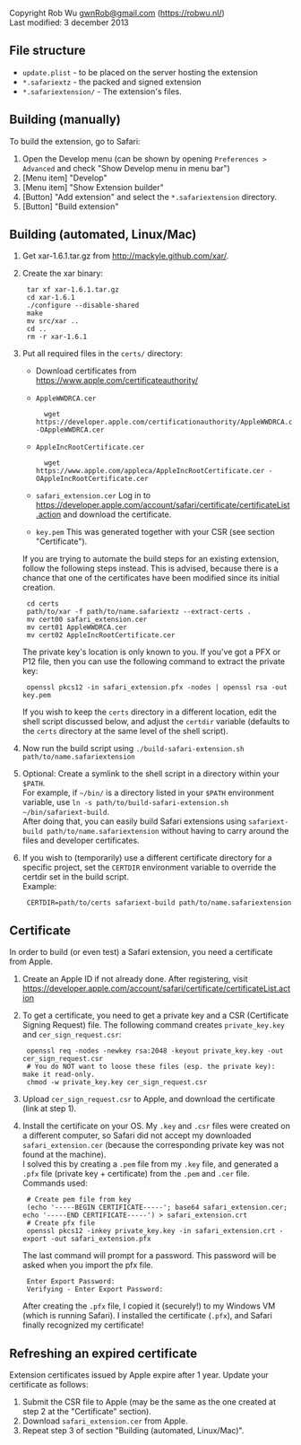 Copyright Rob Wu <gwnRob@gmail.com> (https://robwu.nl/)  
Last modified: 3 december 2013

## File structure
* `update.plist` - to be placed on the server hosting the extension
* `*.safariextz` - the packed and signed extension
* `*.safariextension/` - The extension's files.

## Building (manually)
To build the extension, go to Safari:

1. Open the Develop menu (can be shown by opening `Preferences > Advanced` and check "Show Develop menu in menu bar")
2. [Menu item] "Develop"
3. [Menu item] "Show Extension builder"
4. [Button] "Add extension" and select the `*.safariextension` directory.
5. [Button] "Build extension"


## Building (automated, Linux/Mac)
1. Get xar-1.6.1.tar.gz from http://mackyle.github.com/xar/.
2. Create the xar binary:

        tar xf xar-1.6.1.tar.gz
        cd xar-1.6.1
        ./configure --disable-shared
        make
        mv src/xar ..
        cd ..
        rm -r xar-1.6.1

3. Put all required files in the `certs/` directory:
   - Download certificates from https://www.apple.com/certificateauthority/
    - `AppleWWDRCA.cer`
    
            wget https://developer.apple.com/certificationauthority/AppleWWDRCA.cer -OAppleWWDRCA.cer
    - `AppleIncRootCertificate.cer`

            wget https://www.apple.com/appleca/AppleIncRootCertificate.cer -OAppleIncRootCertificate.cer
    - `safari_extension.cer`
      Log in to https://developer.apple.com/account/safari/certificate/certificateList.action
      and download the certificate.
    - `key.pem`
      This was generated together with your CSR (see section "Certificate").
      
   If you are trying to automate the build steps for an existing extension, follow the following steps instead.
   This is advised, because there is a chance that one of the certificates have been modified since its initial
   creation.

        cd certs
        path/to/xar -f path/to/name.safariextz --extract-certs .
        mv cert00 safari_extension.cer
        mv cert01 AppleWWDRCA.cer
        mv cert02 AppleIncRootCertificate.cer

   The private key's location is only known to you. If you've got a PFX or P12 file, then you can use the
   following command to extract the private key:

        openssl pkcs12 -in safari_extension.pfx -nodes | openssl rsa -out key.pem

   If you wish to keep the `certs` directory in a different location, edit the shell script discussed
   below, and adjust the `certdir` variable (defaults to the `certs` directory at the same level of the shell script).

4. Now run the build script using `./build-safari-extension.sh path/to/name.safariextension`
5. Optional: Create a symlink to the shell script in a directory within your `$PATH`.  
   For example, if `~/bin/` is a directory listed in your `$PATH` environment variable, use
   `ln -s path/to/build-safari-extension.sh ~/bin/safariext-build`.  
   After doing that, you can easily build Safari extensions using `safariext-build path/to/name.safariextension`
   without having to carry around the files and developer certificates.
6. If you wish to (temporarily) use a different certificate directory for a specific project, set the `CERTDIR`
   environment variable to override the certdir set in the build script.  
   Example:

        CERTDIR=path/to/certs safariext-build path/to/name.safariextension


## Certificate
In order to build (or even test) a Safari extension, you need a certificate from Apple.

1. Create an Apple ID if not already done. After registering, visit 
   https://developer.apple.com/account/safari/certificate/certificateList.action
2. To get a certificate, you need to get a private key and a CSR (Certificate Signing Request) file.
   The following command creates `private_key.key` and `cer_sign_request.csr`:

        openssl req -nodes -newkey rsa:2048 -keyout private_key.key -out cer_sign_request.csr
        # You do NOT want to loose these files (esp. the private key): make it read-only.
        chmod -w private_key.key cer_sign_request.csr

3. Upload `cer_sign_request.csr` to Apple, and download the certificate (link at step 1).
4. Install the certificate on your OS.
   My `.key` and `.csr` files were created on a different computer, so Safari did not accept
   my downloaded `safari_extension.cer` (because the corresponding private key was not found
   at the machine).  
   I solved this by creating a `.pem` file from my `.key` file, and generated a `.pfx` file
   (private key + certificate) from the `.pem` and `.cer` file. Commands used:

        # Create pem file from key
        (echo '-----BEGIN CERTIFICATE-----'; base64 safari_extension.cer; echo '-----END CERTIFICATE-----') > safari_extension.crt 
        # Create pfx file
        openssl pkcs12 -inkey private_key.key -in safari_extension.crt -export -out safari_extension.pfx

    The last command will prompt for a password. This password will be asked when you import the pfx file.

        Enter Export Password:
        Verifying - Enter Export Password:
    After creating the `.pfx` file, I copied it (securely!) to my Windows VM (which is running Safari).
    I installed the certificate (`.pfx`), and Safari finally recognized my certificate!

## Refreshing an expired certificate
Extension certificates issued by Apple expire after 1 year. Update your certificate as follows:

1. Submit the CSR file to Apple (may be the same as the one created at step 2 at the "Certificate" section).
2. Download `safari_extension.cer` from Apple.
3. Repeat step 3 of section "Building (automated, Linux/Mac)".
